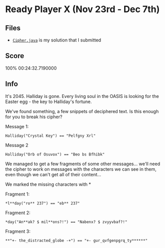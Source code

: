 # Ready Player X (Nov 23rd - Dec 7th)
## Files
 * [`Cipher.java`](./Cipher.java) is my solution that I submitted

## Score
100%
00:24:32.7190000

## Info
It's 2045. Halliday is gone. Every living soul in the OASIS is looking for the Easter egg - the key to Halliday's fortune.

We've found something, a few snippets of deciphered text. Is this enough for you to break his cipher?

Message 1:
```
Halliday("Crystal Key") == "Pelfgny Xrl"
```

Message 2
```
Halliday("Orb of Osuvox") == "Beo bs Bfhibk"
```

We managed to get a few fragments of some other messages... we'll need the cipher to work on messages with the characters we can see in them, even though we can't get all of their content...

We marked the missing characters with *

Fragment 1:
```
*l**day("ro** 237") == "eb** 237"
```

Fragment 2:
```
*day("An**ak? $ mil**ons?!") == "Nabenx? $ zvyyvbaf?!"
```

Fragment 3:
```
**"+- the_distracted_globe -+") == "+- gur_qvfgenpgrq_ty******"
```